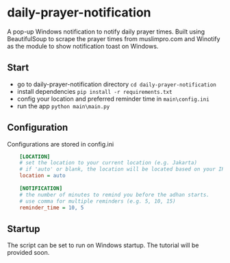 # daily-prayer-notification
A pop-up Windows notification to notify daily prayer times. Built using BeautifulSoup to scrape the prayer times from muslimpro.com and Winotify as the module to show notification toast on Windows.

## Start
- go to daily-prayer-notification directory `cd daily-prayer-notification`
- install dependencies `pip install -r requirements.txt`
- config your location and preferred reminder time in `main\config.ini`
- run the app `python main\main.py `

## Configuration
Configurations are stored in config.ini
```ini
    [LOCATION]
    # set the location to your current location (e.g. Jakarta)
    # if 'auto' or blank, the location will be located based on your IP address (might not be accurate)
    location = auto
    
    [NOTIFICATION]
    # the number of minutes to remind you before the adhan starts.
    # use comma for multiple reminders (e.g. 5, 10, 15)
    reminder_time = 10, 5
```

## Startup
The script can be set to run on Windows startup. The tutorial will be provided soon.

